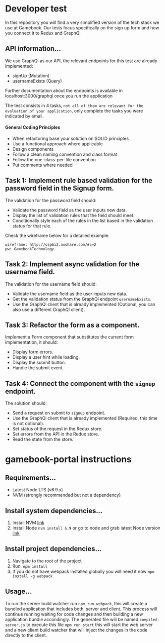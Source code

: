 # Developer test
In this repository you will find a very simplified version of the tech stack we use at Gamebook.
Our tests focus specifically on the sign up form and how you connect it to Redux and GraphQl

## API information...

We use GraphQl as our API, the relevant endpoints for this test are already implemented:
- signUp (Mutation)
- usernameExists (Query)

Further documentation about the endpoints is available in localhost:3000/graphql once you run the
application

The test consists in 4 tasks, `not all of them are relevant for the evaluation of your application`, only complete the tasks you were indicated by email.

#### General Coding Principles
* When refactoring base your solution on SOLID principles
* Use a functional approach where applicable
* Design components 
* Follow a clean naming convention and class format
* Follow the one-class-per-file convention
* Put comments where needed

## Task 1: Implement rule based validation for the password field in the Signup form.
The validation for the password field should:
* Validate the password field as the user inputs new data.
* Display the list of validation rules that the field should meet.
* Conditionally style each of the rules in the list based in the validation status for that rule.

Check the wireframe below for a detailed example:
```
wireframe: http://ssp6i2.axshare.com/#c=2
pw: GamebookTechnology
```

## Task 2: Implement async validation for the username field.
The validation for the username field should:
* Validate the username field as the user inputs new data.
* Get the validation status from the GraphQl endpoint `usernameExists`.
* Use the GraphQl client that is already implemented (Optional, you can also use a different GraphQl client).

## Task 3: Refactor the form as a component.
Implement a Form component that substitutes the current form implementation, it should:
* Display form errors.
* Display a user hint while loading.
* Display the submit button.
* Handle the submit event.

## Task 4: Connect the component with the `signup` endpoint.
The solution should:
* Send a request on submit to `signup` endpoint.
* Use the GraphQl client that is already implemented (Required, this time is not optional).
* Set status of the request in the Redux store.
* Set errors from the API in the Redux store.
* Read the state from the store.

# gamebook-portal instructions

## Requirements...
- Latest Node LTS (v6.9.x)
- NVM (strongly recommended but not a dependency)

## Install system dependencies...
1. Install NVM [link](https://github.com/creationix/nvm#install-script)
2. Install Node `nvm install 6.9` or go to node and grab latest Node version [link](https://nodejs.org/en/download/current/)

## Install project dependencies...
1. Navigate to the root of the project
2. Run: `npm install`
3. If you do not have webpack installed globally you will need it now `npm install -g webpack`

## Usage...
To run the server build watcher run `npm run webpack`, this will
create a bundled application that includes both, server and client.
This process will continue running waiting for code changes and then
building a new application bundle accondingly. The generated file will
be named `compiled-server.js` to execute this file `npm run start`
this will start the web server and a new client build watcher that
will inject the changes in the code directly to the client.



